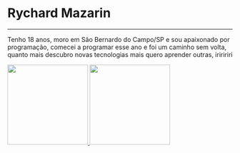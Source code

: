 <h1>Rychard Mazarin</h1>
<hr>
<p>Tenho 18 anos, moro em São Bernardo do Campo/SP e sou apaixonado por programação, comecei a programar esse ano e foi um caminho sem volta, quanto mais descubro novas tecnologias mais quero aprender outras, iriririri</p>




<div>
  <a href="https://github.com/rychardmazarin30">
  <img height="180em" src="https://github-readme-stats.vercel.app/api/top-langs/?username=rychardmazarin30&layout=compact&langs_count=7&theme=Material"/>
  <img height="180em" src="https://github-readme-stats.vercel.app/api?username=rychardmazarin30&show_icons=true&theme=Material&include_all_commits=true&count_private=true"/>
</div>
